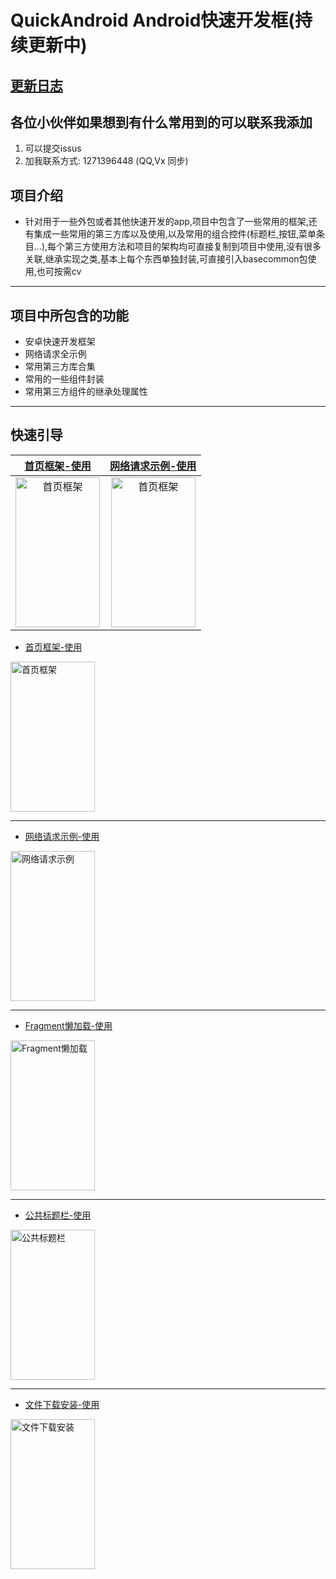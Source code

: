 # QuickAndroid Android快速开发框(持续更新中)


## [更新日志](https://github.com/manitozhang/QuickAndroid/blob/master/README-UPDATE.md)


## 各位小伙伴如果想到有什么常用到的可以联系我添加
1. 可以提交issus
2. 加我联系方式: 1271396448  (QQ,Vx 同步)

## 项目介绍
+ 针对用于一些外包或者其他快速开发的app,项目中包含了一些常用的框架,还有集成一些常用的第三方库以及使用,以及常用的组合控件(标题栏,按钮,菜单条目...),每个第三方使用方法和项目的架构均可直接复制到项目中使用,没有很多关联,继承实现之类,基本上每个东西单独封装,可直接引入basecommon包使用,也可按需cv
---
## 项目中所包含的功能
+ 安卓快速开发框架
+ 网络请求全示例
+ 常用第三方库合集
+ 常用的一些组件封装
+ 常用第三方组件的继承处理属性
---
 ## 快速引导

|[首页框架-使用](https://github.com/manitozhang/QuickAndroid/blob/master/app/src/main/java/com/library/mainpage/MainPageActivity.java)|[网络请求示例-使用](https://github.com/manitozhang/QuickAndroid/blob/master/app/src/main/java/com/library/http/HttpSampleActivity.java)|
|:---:|:---:|
|<img src="https://library-collection.oss-cn-beijing.aliyuncs.com/static/MainPage.png" width="135px" height="240px" alt="首页框架" align=center>|<img src="https://library-collection.oss-cn-beijing.aliyuncs.com/static/MainPage.png" width="135px" height="240px" alt="首页框架" align=center>|


 + [首页框架-使用](https://github.com/manitozhang/QuickAndroid/blob/master/app/src/main/java/com/library/mainpage/MainPageActivity.java)

<img src="https://library-collection.oss-cn-beijing.aliyuncs.com/static/MainPage.png" width="135px" height="240px" alt="首页框架" align=center>

---

 + [网络请求示例-使用](https://github.com/manitozhang/QuickAndroid/blob/master/app/src/main/java/com/library/http/HttpSampleActivity.java)

<img src="https://library-collection.oss-cn-beijing.aliyuncs.com/static/HttpSample.png" width="135px" height="240px" alt="网络请求示例" align=center>

---

 + [Fragment懒加载-使用](https://github.com/manitozhang/QuickAndroid/blob/master/app/src/main/java/com/library/lazyload/LazyFragment.java)

<img src="https://library-collection.oss-cn-beijing.aliyuncs.com/static/LazyLoad.png" width="135px" height="240px" alt="Fragment懒加载" align=center>

---

 + [公共标题栏-使用](https://github.com/manitozhang/QuickAndroid/blob/master/app/src/main/java/com/library/toolbar/CommonToolbarActivity.java)

<img src="https://library-collection.oss-cn-beijing.aliyuncs.com/static/CommonToolbar1.png" width="135px" height="240px" alt="公共标题栏" align=center>

---

 + [文件下载安装-使用](https://github.com/manitozhang/QuickAndroid/blob/master/app/src/main/java/com/library/filedownload/FileDownloadActivity.java)

<img src="https://library-collection.oss-cn-beijing.aliyuncs.com/static/FileDownload.png" width="135px" height="240px" alt="文件下载安装" align=center>

